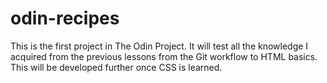 # odin-recipes
This is the first project in The Odin Project. It will test all the knowledge I acquired from the previous lessons from the Git workflow to HTML basics. This will be developed further once CSS is learned.